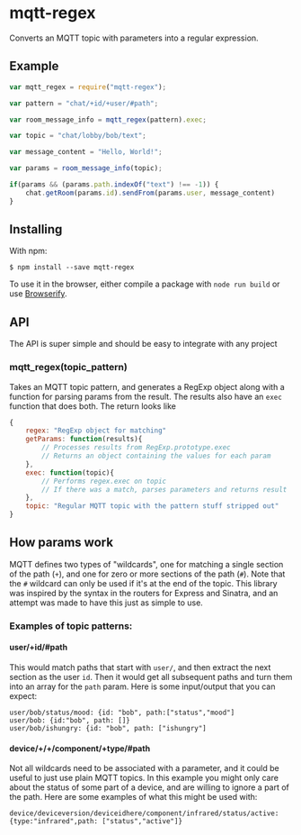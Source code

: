mqtt-regex
==========

Converts an MQTT topic with parameters into a regular expression.

## Example

``` javascript
var mqtt_regex = require("mqtt-regex");

var pattern = "chat/+id/+user/#path";

var room_message_info = mqtt_regex(pattern).exec;

var topic = "chat/lobby/bob/text";

var message_content = "Hello, World!";

var params = room_message_info(topic);

if(params && (params.path.indexOf("text") !== -1)) {
	chat.getRoom(params.id).sendFrom(params.user, message_content)
}
```

## Installing

With npm:

	$ npm install --save mqtt-regex

To use it in the browser, either compile a package with `node run build` or
use [Browserify](http://browserify.org).

## API
The API is super simple and should be easy to integrate with any project

### mqtt_regex(topic_pattern)
Takes an MQTT topic pattern, and generates a RegExp object along with a function for parsing params from the result. The results also have an `exec` function that does both.
The return looks like
``` javascript
{
	regex: "RegExp object for matching"
	getParams: function(results){
		// Processes results from RegExp.prototype.exec
		// Returns an object containing the values for each param
	},
	exec: function(topic){
		// Performs regex.exec on topic
		// If there was a match, parses parameters and returns result
	},
	topic: "Regular MQTT topic with the pattern stuff stripped out"
}
```

## How params work

MQTT defines two types of "wildcards", one for matching a single section of the path (`+`), and one for zero or more sections of the path (`#`).
Note that the `#` wildcard can only be used if it's at the end of the topic.
This library was inspired by the syntax in the routers for Express and Sinatra, and an attempt was made to have this just as simple to use.

### Examples of topic patterns:

#### user/+id/#path
This would match paths that start with `user/`, and then extract the next section as the user `id`.
Then it would get all subsequent paths and turn them into an array for the `path` param.
Here is some input/output that you can expect:

	user/bob/status/mood: {id: "bob", path:["status","mood"]
	user/bob: {id:"bob", path: []}
	user/bob/ishungry: {id: "bob", path: ["ishungry"]

#### device/+/+/component/+type/#path
Not all wildcards need to be associated with a parameter, and it could be useful to just use plain MQTT topics.
In this example you might only care about the status of some part of a device, and are willing to ignore a part of the path.
Here are some examples of what this might be used with:

	device/deviceversion/deviceidhere/component/infrared/status/active: {type:"infrared",path: ["status","active"]}
